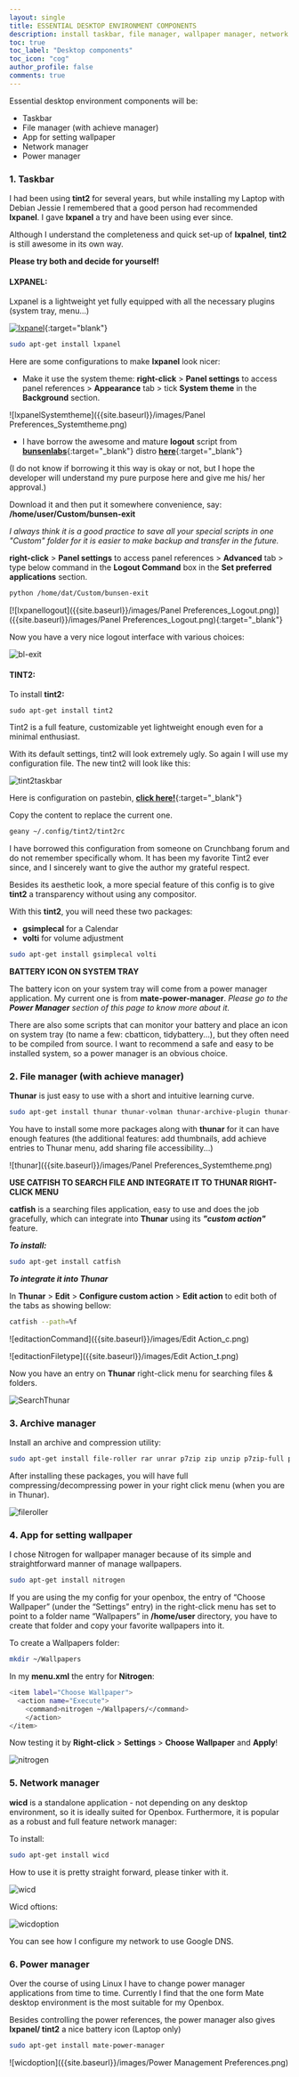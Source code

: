 ```yaml
---
layout: single
title: ESSENTIAL DESKTOP ENVIRONMENT COMPONENTS
description: install taskbar, file manager, wallpaper manager, network manager and power manager.
toc: true
toc_label: "Desktop components"
toc_icon: "cog"
author_profile: false
comments: true
---
```


Essential desktop environment components will be:
  + Taskbar
  + File manager (with achieve manager)
  + App for setting wallpaper
  + Network manager
  + Power manager

### 1. Taskbar

I had been using **tint2** for several years, but while installing my Laptop with Debian Jessie I remembered that a good person had recommended **lxpanel**. I gave **lxpanel** a try and have been using ever since.

Although I understand the completeness and quick set-up of **lxpalnel**, **tint2** is still awesome in its own way.

**Please try both and decide for yourself!**

#### **LXPANEL**:
Lxpanel is a lightweight yet fully equipped with all the necessary plugins (system tray, menu...)

[![lxpanel]({{site.baseurl}}/images/lxpanel.png)]({{site.baseurl}}/images/lxpanel.png){:target="blank"}

```bash
sudo apt-get install lxpanel
```

Here are some configurations to make **lxpanel** look nicer:

* Make it use the system theme:
**right-click** > **Panel settings** to access panel references > **Appearance** tab > tick **System theme** in the **Background** section.

![lxpanelSystemtheme]({{site.baseurl}}/images/Panel Preferences_Systemtheme.png)

* I have borrow the awesome and mature **logout** script from [**bunsenlabs**](https://www.bunsenlabs.org/){:target="_blank"} distro [**here**](https://github.com/BunsenLabs/bunsen-exit){:target="_blank"}

(I do not know if borrowing it this way is okay or not, but I hope the developer will understand my pure purpose here and give me his/ her approval.)

Download it and then put it somewhere convenience, say: **/home/user/Custom/bunsen-exit**

*I always think it is a good practice to save all your special scripts in one "Custom" folder for it is easier to make backup and transfer in the future.*

**right-click** > **Panel settings** to access panel references > **Advanced** tab > type below command in the **Logout Command** box in the **Set preferred applications** section.
```bash
python /home/dat/Custom/bunsen-exit
```

[![lxpanellogout]({{site.baseurl}}/images/Panel Preferences_Logout.png)]({{site.baseurl}}/images/Panel Preferences_Logout.png){:target="_blank"}

Now you have a very nice logout interface with various choices:

![bl-exit]({{site.baseurl}}/images/blexit.png)

#### **TINT2**:

To install **tint2:**
```
sudo apt-get install tint2
```
Tint2 is a full feature, customizable yet lightweight enough even for a minimal enthusiast.

With its default settings, tint2 will look extremely ugly. So again I will use my configuration file. The new tint2 will look like this:

![tint2taskbar]({{site.baseurl}}/images/tint2.png)

Here is configuration on pastebin, [**click here!**](https://pastebin.com/hxYLwYjw){:target="_blank"}

Copy the content to replace the current one.

```bash
geany ~/.config/tint2/tint2rc
```

I have borrowed this configuration from someone on Crunchbang forum and do not remember specifically whom. It has been my favorite Tint2 ever since, and I sincerely want to give the author my grateful respect.

Besides its aesthetic look, a more special feature of this config is to give **tint2** a transparency without using any compositor.

With this **tint2**, you will need these two packages:
* **gsimplecal** for a Calendar
* **volti** for volume adjustment

```bash
sudo apt-get install gsimplecal volti
```

**BATTERY ICON ON SYSTEM TRAY**

The battery icon on your system tray will come from a power manager application. My current one is from **mate-power-manager**. *Please go to the **Power Manager** section of this page to know more about it.*

There are also some scripts that can monitor your battery and place an icon on system tray (to name a few: cbatticon, tidybattery...), but they often need to be compiled from source. I want to recommend a safe and easy to be installed system, so a power manager is an obvious choice.

### 2. File manager (with achieve manager)

**Thunar** is just easy to use with a short and intuitive learning curve.

```bash
sudo apt-get install thunar thunar-volman thunar-archive-plugin thunar-media-tags-plugin humanity-icon-theme gvfs gvfs-backends
```

You have to install some more packages along with **thunar** for it can have enough features (the additional features: add thumbnails, add achieve entries to Thunar menu, add sharing file accessibility...)

![thunar]({{site.baseurl}}/images/Panel Preferences_Systemtheme.png)

**USE CATFISH TO SEARCH FILE AND INTEGRATE IT TO THUNAR RIGHT-CLICK MENU**

**catfish** is a searching files application, easy to use and does the job gracefully, which can integrate into **Thunar** using its ***"custom action"*** feature.

_**To install:**_
```bash
sudo apt-get install catfish
```

_**To integrate it into Thunar**_

In **Thunar** > **Edit** > **Configure custom action** > **Edit action** to edit both of the tabs as showing bellow:

```bash
catfish --path=%f
```
![editactionCommand]({{site.baseurl}}/images/Edit Action_c.png)

![editactionFiletype]({{site.baseurl}}/images/Edit Action_t.png)

Now you have an entry on **Thunar** right-click menu for searching files & folders.

![SearchThunar]({{site.baseurl}}/images/RMenuThunar.png)

### 3. Archive manager

Install an archive and compression utility:

```bash
sudo apt-get install file-roller rar unrar p7zip zip unzip p7zip-full p7zip-rar
```

After installing these packages, you will have full compressing/decompressing power in your right click menu (when you are in Thunar).

![fileroller]({{site.baseurl}}/images/File_Roller.png)

### 4. App for setting wallpaper

I chose Nitrogen for wallpaper manager because of its simple and straightforward manner of manage wallpapers.

```bash
sudo apt-get install nitrogen
```

If you are using the my config for your openbox, the entry of “Choose Wallpaper” (under the “Settings” entry) in the right-click menu has set to point to a folder name “Wallpapers” in **/home/user** directory, you have to create that folder and copy your favorite wallpapers into it.

To create a Wallpapers folder:
```bash
mkdir ~/Wallpapers
```

In my **menu.xml** the entry for **Nitrogen**:
```bash
<item label="Choose Wallpaper">
  <action name="Execute">
    <command>nitrogen ~/Wallpapers/</command>
	</action>
</item>
```

Now testing it by **Right-click** > **Settings** > **Choose Wallpaper** and **Apply**!

![nitrogen]({{site.baseurl}}/images/nitrogen.jpg)

### 5. Network manager

**wicd** is a standalone application - not depending on any desktop environment, so it is ideally suited for Openbox. Furthermore, it is popular as a robust and full feature network manager:

To install:
```bash
sudo apt-get install wicd
```

How to use it is pretty straight forward, please tinker with it.

![wicd]({{site.baseurl}}/images/wicd.png)

Wicd oftions:

![wicdoption]({{site.baseurl}}/images/wicdoption.png)

You can see how I configure my network to use Google DNS.

### 6. Power manager

Over the course of using Linux I have to change power manager applications from time to time. Currently I find that the one form Mate desktop environment is the most suitable for my Openbox.

Besides controlling the power references, the power manager also gives **lxpanel/ tint2** a nice battery icon (Laptop only)

```bash
sudo apt-get install mate-power-manager
```
![wicdoption]({{site.baseurl}}/images/Power Management Preferences.png)

